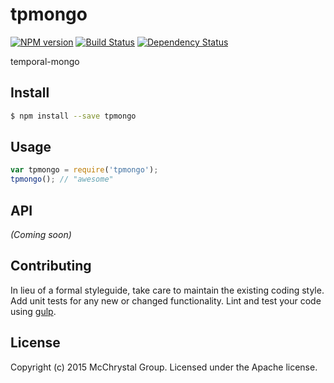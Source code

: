# tpmongo 
[![NPM version][npm-image]][npm-url] [![Build Status][travis-image]][travis-url] [![Dependency Status][daviddm-url]][daviddm-image]

temporal-mongo


## Install

```bash
$ npm install --save tpmongo
```

## Usage

```javascript
var tpmongo = require('tpmongo');
tpmongo(); // "awesome"
```


## API

_(Coming soon)_


## Contributing

In lieu of a formal styleguide, take care to maintain the existing coding style. Add unit tests for any new or changed functionality. Lint and test your code using [gulp](http://gulpjs.com/).


## License

Copyright (c) 2015 McChrystal Group. Licensed under the Apache license.



[npm-url]: https://npmjs.org/package/tpmongo
[npm-image]: https://badge.fury.io/js/tpmongo.svg
[travis-url]: https://travis-ci.org/mcgrit/tpmongo
[travis-image]: https://travis-ci.org/mcgrit/tpmongo.svg?branch=master
[daviddm-url]: https://david-dm.org/mcgrit/tpmongo.svg?theme=shields.io
[daviddm-image]: https://david-dm.org/mcgrit/tpmongo
